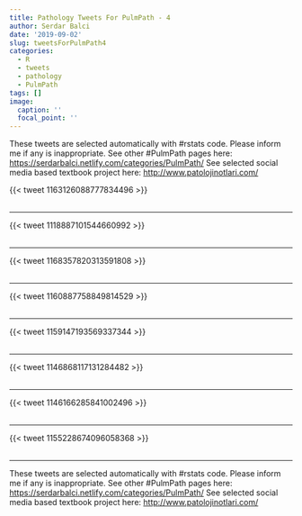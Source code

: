 ```yaml
---
title: Pathology Tweets For PulmPath - 4
author: Serdar Balci
date: '2019-09-02'
slug: tweetsForPulmPath4
categories:
  - R
  - tweets
  - pathology
  - PulmPath
tags: []
image:
  caption: ''
  focal_point: ''
---
```



These tweets are selected automatically with #rstats code. Please inform me if any is inappropriate.
See other #PulmPath pages here: https://serdarbalci.netlify.com/categories/PulmPath/ 
See selected social media based textbook project here: http://www.patolojinotlari.com/

{{< tweet 1163126088777834496 >}}
<br>
<br>
<hr>
{{< tweet 1118887101544660992 >}}
<br>
<br>
<hr>
{{< tweet 1168357820313591808 >}}
<br>
<br>
<hr>
{{< tweet 1160887758849814529 >}}
<br>
<br>
<hr>
{{< tweet 1159147193569337344 >}}
<br>
<br>
<hr>
{{< tweet 1146868117131284482 >}}
<br>
<br>
<hr>
{{< tweet 1146166285841002496 >}}
<br>
<br>
<hr>
{{< tweet 1155228674096058368 >}}
<br>
<br>
<hr>


These tweets are selected automatically with #rstats code. Please inform me if any is inappropriate.
See other #PulmPath pages here: https://serdarbalci.netlify.com/categories/PulmPath/ 
See selected social media based textbook project here: http://www.patolojinotlari.com/
